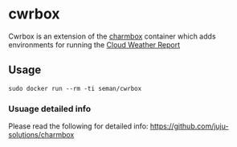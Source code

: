 # cwrbox

Cwrbox is an extension of the [charmbox](https://github.com/juju-solutions/charmbox) container which adds environments 
for running the [Cloud Weather Report](https://github.com/juju-solutions/cloud-weather-report)

## Usage
   `sudo docker run --rm -ti seman/cwrbox`

### Usuage detailed info
Please read the following for detailed info: 
https://github.com/juju-solutions/charmbox
